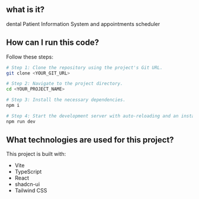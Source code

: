 
## what is it? 
dental Patient Information System and appointments scheduler


## How can I run this code?

Follow these steps:

```sh
# Step 1: Clone the repository using the project's Git URL.
git clone <YOUR_GIT_URL>

# Step 2: Navigate to the project directory.
cd <YOUR_PROJECT_NAME>

# Step 3: Install the necessary dependencies.
npm i

# Step 4: Start the development server with auto-reloading and an instant preview.
npm run dev
```

## What technologies are used for this project? 

This project is built with:

- Vite
- TypeScript
- React
- shadcn-ui
- Tailwind CSS